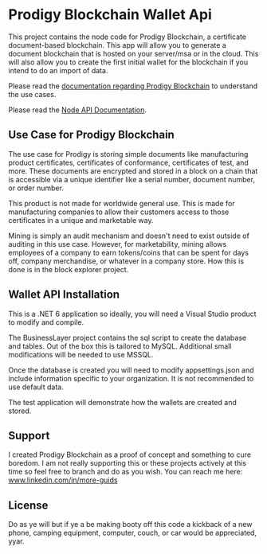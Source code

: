 # Prodigy Blockchain Wallet Api
This project contains the node code for Prodigy Blockchain, a certificate document-based blockchain. This app will allow you to generate a document blockchain that is hosted on your server/msa or in the cloud. This will also allow you to create the first initial wallet for the blockchain if you intend to do an import of data.

Please read the [documentation regarding Prodigy Blockchain](https://prodigychain.bit.ai/rdc/j9xA8uLDLVOgIZtL) to understand the use cases.

Please read the [Node API Documentation](https://app.swaggerhub.com/apis-docs/test-prodigy-blockch/prodigy-node_api/v1#/).

## Use Case for Prodigy Blockchain
The use case for Prodigy is storing simple documents like manufacturing product certificates, certificates of conformance, certificates of test, and more. These documents are encrypted and stored in a block on a chain that is accessible via a unique identifier like a serial number, document number, or order number. 

This product is not made for worldwide general use. This is made for manufacturing companies to allow their customers access to those certificates in a unique and marketable way.

Mining is simply an audit mechanism and doesn't need to exist outside of auditing in this use case. However, for marketability, mining allows employees of a company to earn tokens/coins that can be spent for days off, company merchandise, or whatever in a company store. How this is done is in the block explorer project. 

## Wallet API Installation
This is a .NET 6 application so ideally, you will need a Visual Studio product to modify and compile.

The BusinessLayer project contains the sql script to create the database and tables. Out of the box this is tailored to MySQL. Additional small modifications will be needed to use MSSQL.

Once the database is created you will need to modify appsettings.json and include information specific to your organization. It is not recommended to use default data.

The test application will demonstrate how the wallets are created and stored.

## Support
I created Prodigy Blockchain as a proof of concept and something to cure boredom. I am not really supporting this or these projects actively at this time so feel free to branch and do as you wish. You can reach me here: www.linkedin.com/in/more-guids

## License
Do as ye will but if ye a be making booty off this code a kickback of a new phone, camping equipment, computer, couch, or car would be appreciated, yyar.
